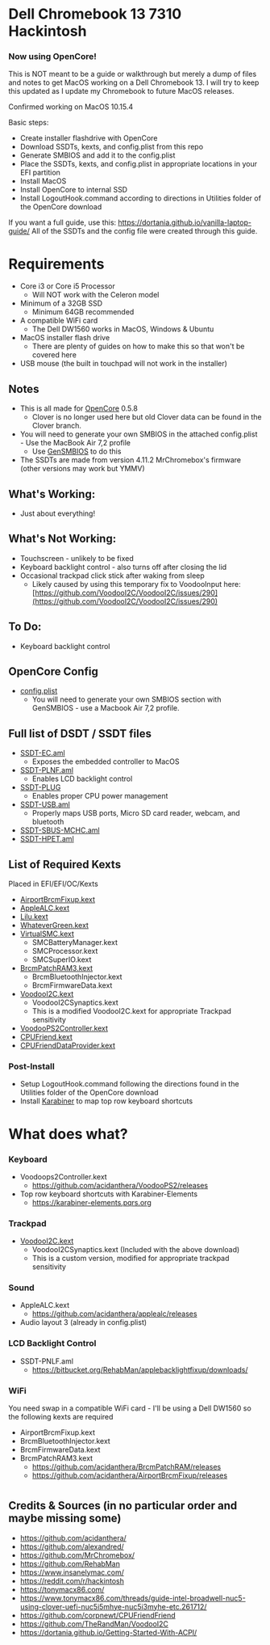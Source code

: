 # Dell Chromebook 13 7310 Hackintosh
### Now using OpenCore! 

This is NOT meant to be a guide or walkthrough but merely a dump of files and notes to get MacOS working on a Dell Chromebook 13. I will try to keep this updated as I update my Chromebook to future MacOS releases.

Confirmed working on MacOS 10.15.4

Basic steps:
 - Create installer flashdrive with OpenCore
 - Download SSDTs, kexts, and config.plist from this repo
 - Generate SMBIOS and add it to the config.plist
 - Place the SSDTs, kexts, and config.plist in appropriate locations in your EFI partition
 - Install MacOS
 - Install OpenCore to internal SSD
 - Install LogoutHook.command according to directions in Utilities folder of the OpenCore download

If you want a full guide, use this: https://dortania.github.io/vanilla-laptop-guide/
All of the SSDTs and the config file were created through this guide.


# Requirements
  - Core i3 or Core i5 Processor 
    - Will NOT work with the Celeron model
  - Minimum of a 32GB SSD
    - Minimum 64GB recommended
  - A compatible WiFi card
    - The Dell DW1560 works in MacOS, Windows & Ubuntu
  - MacOS installer flash drive 
    - There are plenty of guides on how to make this so that won't be covered here
  - USB mouse (the built in touchpad will not work in the installer)

## Notes
  - This is all made for [OpenCore](https://github.com/acidanthera/OpenCorePkg/releases) 0.5.8
    - Clover is no longer used here but old Clover data can be found in the Clover branch.
  - You will need to generate your own SMBIOS in the attached config.plist - Use the MacBook Air 7,2 profile 
    - Use [GenSMBIOS](https://github.com/corpnewt/GenSMBIOS) to do this
  - The SSDTs are made from version 4.11.2 MrChromebox's firmware (other versions may work but YMMV)

## What's Working: 
  - Just about everything!
  
## What's Not Working:
  - Touchscreen - unlikely to be fixed
  - Keyboard backlight control - also turns off after closing the lid
  - Occasional trackpad click stick after waking from sleep
    - Likely caused by using this temporary fix to VoodooInput here: [https://github.com/VoodooI2C/VoodooI2C/issues/290](https://github.com/VoodooI2C/VoodooI2C/issues/290)


## To Do:  
  - Keyboard backlight control   

## OpenCore Config
  - [config.plist](https://github.com/TheRandMan/Hackintosh---Dell-Chromebook-13-7310/raw/master/config.plist)
    - You will need to generate your own SMBIOS section with GenSMBIOS - use a Macbook Air 7,2 profile.

## Full list of DSDT / SSDT files
- [SSDT-EC.aml](https://github.com/TheRandMan/Hackintosh---Dell-Chromebook-13-7310/raw/master/SSDT-EC.aml)
  - Exposes the embedded controller to MacOS
- [SSDT-PLNF.aml](https://github.com/TheRandMan/Hackintosh---Dell-Chromebook-13-7310/raw/OpenCore/SSDT-PNLF.aml)
  - Enables LCD backlight control
- [SSDT-PLUG](https://github.com/TheRandMan/Hackintosh---Dell-Chromebook-13-7310/blob/master/SSDT-PLUG.aml?raw=true)
  - Enables proper CPU power management
- [SSDT-USB.aml](https://github.com/TheRandMan/Hackintosh---Dell-Chromebook-13-7310/raw/OpenCore/SSDT-USB.aml)
  - Properly maps USB ports, Micro SD card reader, webcam, and bluetooth
- [SSDT-SBUS-MCHC.aml](https://github.com/TheRandMan/Hackintosh---Dell-Chromebook-13-7310/raw/OpenCore/SSDT-SBUS-MCHC.aml)
- [SSDT-HPET.aml](https://github.com/TheRandMan/Hackintosh---Dell-Chromebook-13-7310/raw/OpenCore/SSDT-HPET.aml)

  
## List of Required Kexts
Placed in EFI/EFI/OC/Kexts
- [AirportBrcmFixup.kext](https://github.com/acidanthera/airportbrcmfixup/releases)
- [AppleALC.kext](https://github.com/acidanthera/applealc/releases)
- [Lilu.kext](https://github.com/acidanthera/lilu/releases)
- [WhateverGreen.kext](https://github.com/acidanthera/whatevergreen/releases)
- [VirtualSMC.kext](https://github.com/acidanthera/virtualsmc/releases)
  - SMCBatteryManager.kext
  - SMCProcessor.kext
  - SMCSuperIO.kext
- [BrcmPatchRAM3.kext](https://github.com/acidanthera/BrcmPatchRAM/releases)  
  - BrcmBluetoothInjector.kext
  - BrcmFirmwareData.kext
- [VoodooI2C.kext](https://github.com/TheRandMan/Hackintosh---Dell-Chromebook-13-7310/raw/master/VoodooI2C.zip) 
  - VoodooI2CSynaptics.kext
  - This is a modified VoodooI2C.kext for appropriate Trackpad sensitivity
- [VoodooPS2Controller.kext](https://github.com/acidanthera/VoodooPS2/releases)
- [CPUFriend.kext](https://github.com/acidanthera/CPUFriend/releases)
- [CPUFriendDataProvider.kext](https://github.com/TheRandMan/Hackintosh---Dell-Chromebook-13-7310/raw/master/CPUFriendDataProvider.kext.zip)

### Post-Install
- Setup LogoutHook.command following the directions found in the Utilities folder of the OpenCore download
- Install [Karabiner](https://karabiner-elements.pqrs.org) to map top row keyboard shortcuts
#
#
# 
#
# What does what?
### Keyboard
- Voodoops2Controller.kext
  - https://github.com/acidanthera/VoodooPS2/releases
- Top row keyboard shortcuts with Karabiner-Elements
  - https://karabiner-elements.pqrs.org

### Trackpad
- [VoodooI2C.kext](https://github.com/TheRandMan/Hackintosh---Dell-Chromebook-13-7310/raw/master/VoodooI2C.zip)
  - VoodooI2CSynaptics.kext (Included with the above download)
  - This is a custom version, modified for appropriate trackpad sensitivity

### Sound
- AppleALC.kext
  - https://github.com/acidanthera/applealc/releases
- Audio layout 3 (already in config.plist)

### LCD Backlight Control
- SSDT-PNLF.aml
  - https://bitbucket.org/RehabMan/applebacklightfixup/downloads/

### WiFi
You need swap in a compatible WiFi card - I'll be using a Dell DW1560 so the following kexts are required
- AirportBrcmFixup.kext
- BrcmBluetoothInjector.kext
- BrcmFirmwareData.kext
- BrcmPatchRAM3.kext
  - https://github.com/acidanthera/BrcmPatchRAM/releases
  - https://github.com/acidanthera/AirportBrcmFixup/releases
#
#
#
#
## Credits & Sources (in no particular order and maybe missing some)
- https://github.com/acidanthera/
- https://github.com/alexandred/
- https://github.com/MrChromebox/
- https://github.com/RehabMan
- https://www.insanelymac.com/
- https://reddit.com/r/hackintosh
- https://tonymacx86.com/
- https://www.tonymacx86.com/threads/guide-intel-broadwell-nuc5-using-clover-uefi-nuc5i5mhye-nuc5i3myhe-etc.261712/
- https://github.com/corpnewt/CPUFriendFriend
- https://github.com/TheRandMan/VoodooI2C
- https://dortania.github.io/Getting-Started-With-ACPI/
